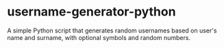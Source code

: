 # username-generator-python
A simple Python script that generates random usernames based on user's name and surname, with optional symbols and random numbers.
